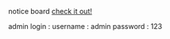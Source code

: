 notice board <a href="https://sameeray16.github.io/codeclause-webdev/task-1/" > check it out! </a>

admin login : 
  username : admin
  password : 123
